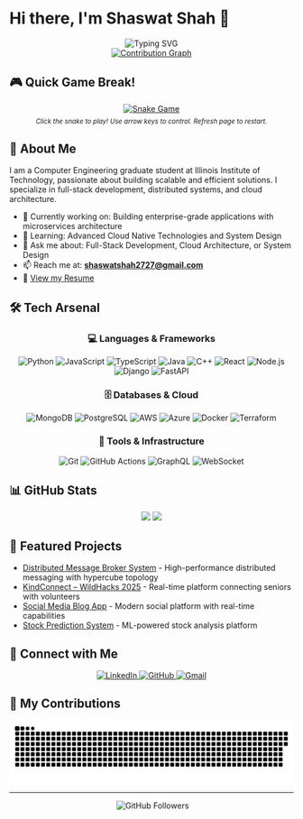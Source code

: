 # Hi there, I'm Shaswat Shah 👋

<div align="center">
  <img src="https://readme-typing-svg.herokuapp.com?font=Fira+Code&weight=500&size=40&pause=1000&color=2E8B57&center=true&vCenter=true&width=600&height=100&lines=Software+Developer;Problem+Solver;Tech+Enthusiast" alt="Typing SVG" />
</div>

<div align="center">
  <a href="https://github.com/sdshah09?tab=repositories">
    <img src="https://github-readme-activity-graph.vercel.app/graph?username=sdshah09&theme=react-dark&hide_border=true" alt="Contribution Graph" />
  </a>
</div>

## 🎮 Quick Game Break!
<div align="center">
  <a href="https://github.com/sdshah09/sdshah09/blob/main/README.md">
    <img src="https://github.com/sdshah09/sdshah09/blob/main/snake.gif" alt="Snake Game" width="400" height="300" />
  </a>
  <br>
  <sub><i>Click the snake to play! Use arrow keys to control. Refresh page to restart.</i></sub>
</div>

## 🚀 About Me

I am a Computer Engineering graduate student at Illinois Institute of Technology, passionate about building scalable and efficient solutions. I specialize in full-stack development, distributed systems, and cloud architecture.

- 🔭 Currently working on: Building enterprise-grade applications with microservices architecture
- 🌱 Learning: Advanced Cloud Native Technologies and System Design
- 💬 Ask me about: Full-Stack Development, Cloud Architecture, or System Design
- 📫 Reach me at: **shaswatshah2727@gmail.com**
- 📄 [View my Resume](https://drive.google.com/file/d/1GdCquLV3BDOX2BF08x_KmwVTpnti63EI/view?usp=sharing)

## 🛠️ Tech Arsenal

<div align="center">

### 💻 Languages & Frameworks
![Python](https://img.shields.io/badge/Python-3776AB?style=for-the-badge&logo=python&logoColor=white)
![JavaScript](https://img.shields.io/badge/JavaScript-F7DF1E?style=for-the-badge&logo=javascript&logoColor=black)
![TypeScript](https://img.shields.io/badge/TypeScript-007ACC?style=for-the-badge&logo=typescript&logoColor=white)
![Java](https://img.shields.io/badge/Java-ED8B00?style=for-the-badge&logo=java&logoColor=white)
![C++](https://img.shields.io/badge/C++-00599C?style=for-the-badge&logo=c%2B%2B&logoColor=white)
![React](https://img.shields.io/badge/React-20232A?style=for-the-badge&logo=react&logoColor=61DAFB)
![Node.js](https://img.shields.io/badge/Node.js-339933?style=for-the-badge&logo=nodedotjs&logoColor=white)
![Django](https://img.shields.io/badge/Django-092E20?style=for-the-badge&logo=django&logoColor=white)
![FastAPI](https://img.shields.io/badge/FastAPI-009688?style=for-the-badge&logo=fastapi&logoColor=white)

### 🗄️ Databases & Cloud
![MongoDB](https://img.shields.io/badge/MongoDB-4EA94B?style=for-the-badge&logo=mongodb&logoColor=white)
![PostgreSQL](https://img.shields.io/badge/PostgreSQL-316192?style=for-the-badge&logo=postgresql&logoColor=white)
![AWS](https://img.shields.io/badge/AWS-232F3E?style=for-the-badge&logo=amazon-aws&logoColor=white)
![Azure](https://img.shields.io/badge/Azure-0078D4?style=for-the-badge&logo=microsoft-azure&logoColor=white)
![Docker](https://img.shields.io/badge/Docker-2496ED?style=for-the-badge&logo=docker&logoColor=white)
![Terraform](https://img.shields.io/badge/Terraform-7B42BC?style=for-the-badge&logo=terraform&logoColor=white)

### 🔧 Tools & Infrastructure
![Git](https://img.shields.io/badge/Git-F05032?style=for-the-badge&logo=git&logoColor=white)
![GitHub Actions](https://img.shields.io/badge/GitHub_Actions-2088FF?style=for-the-badge&logo=github-actions&logoColor=white)
![GraphQL](https://img.shields.io/badge/GraphQL-E10098?style=for-the-badge&logo=graphql&logoColor=white)
![WebSocket](https://img.shields.io/badge/WebSocket-000000?style=for-the-badge&logo=websocket&logoColor=white)

</div>

## 📊 GitHub Stats

<div align="center">
  <img height="180em" src="https://github-readme-stats.vercel.app/api?username=sdshah09&show_icons=true&theme=radical&include_all_commits=true&count_private=true"/>
  <img height="180em" src="https://github-readme-stats.vercel.app/api/top-langs/?username=sdshah09&layout=compact&langs_count=6&theme=radical"/>
</div>

## 🌟 Featured Projects

- [Distributed Message Broker System](https://github.com/sdshah09/Distributed-Message-Broker-System) - High-performance distributed messaging with hypercube topology
- [KindConnect – WildHacks 2025](https://github.com/jaygohel109/KindConnect) - Real-time platform connecting seniors with volunteers
- [Social Media Blog App](https://github.com/sdshah09/Social-Media-Blog-App) - Modern social platform with real-time capabilities
- [Stock Prediction System](https://github.com/sdshah09/Stock-Prediction-and-Reporting-System) - ML-powered stock analysis platform

## 🤝 Connect with Me

<div align="center">
  <a href="https://linkedin.com/in/shaswat-shah" target="_blank">
    <img src="https://img.shields.io/badge/LinkedIn-0077B5?style=for-the-badge&logo=linkedin&logoColor=white" alt="LinkedIn"/>
  </a>
  <a href="https://github.com/sdshah09" target="_blank">
    <img src="https://img.shields.io/badge/GitHub-100000?style=for-the-badge&logo=github&logoColor=white" alt="GitHub"/>
  </a>
  <a href="mailto:shaswatshah2727@gmail.com">
    <img src="https://img.shields.io/badge/Gmail-D14836?style=for-the-badge&logo=gmail&logoColor=white" alt="Gmail"/>
  </a>
</div>

## 🐍 My Contributions

<div align="center">
  <img alt="snake eating my contributions" src="https://github.com/sdshah09/sdshah09/raw/output/github-snake.svg">
</div>

---
<div align="center">
  <img src="https://komarev.com/ghpvc/?username=sdshah09&style=flat-square&color=blue" alt=""/>
  <img src="https://img.shields.io/github/followers/sdshah09?label=Follow&style=social" alt="GitHub Followers"/>
</div>

